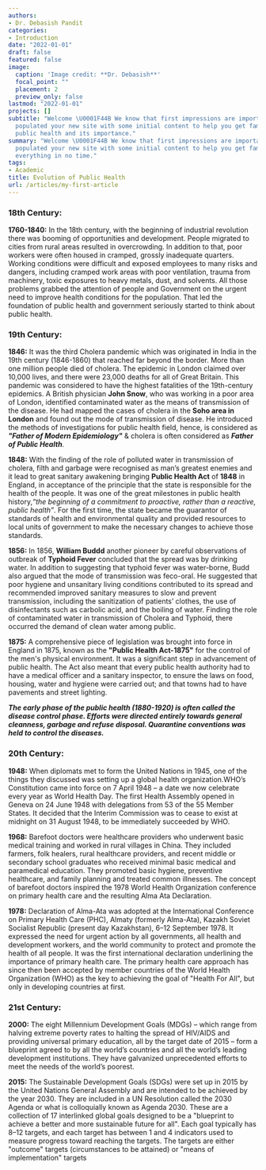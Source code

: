```yaml
---
authors:
- Dr. Debasish Pandit
categories:
- Introduction
date: "2022-01-01"
draft: false
featured: false
image:
  caption: 'Image credit: **Dr. Debasish**'
  focal_point: ""
  placement: 2
  preview_only: false
lastmod: "2022-01-01"
projects: []
subtitle: "Welcome \U0001F44B We know that first impressions are important, so we've
  populated your new site with some initial content to help you get familiar with
  public health and its importance."
summary: "Welcome \U0001F44B We know that first impressions are important, so we've
  populated your new site with some initial content to help you get familiar with
  everything in no time."
tags:
- Academic
title: Evolution of Public Health
url: /articles/my-first-article
---
```




### 18th Century: 

**1760-1840:** In the 18th century, with the beginning of industrial revolution there was  booming of opportunities and development. People migrated to cities from rural areas resulted in overcrowding. In addition to that, poor workers were often housed in cramped, grossly inadequate quarters. Working conditions were difficult and exposed employees to many risks and dangers, including cramped work areas with poor ventilation, trauma from machinery, toxic exposures to heavy metals, dust, and solvents. All those problems grabbed the attention of people and Government on the urgent need to improve health conditions for the population. That led the foundation of public health and government seriously started to think about public health. 

### 19th Century: 

**1846:** It was the third Cholera pandemic which was originated in India in the 19th century (1846-1860) that reached far beyond the border. More than one million people died of cholera. The epidemic in London claimed over 10,000 lives, and there were 23,000 deaths for all of Great Britain. This pandemic was considered to have the highest fatalities of the 19th-century epidemics. A British physician **John Snow**, who was working in a poor area of London, identified contaminated water as the means of transmission of the disease.  He had mapped the cases of cholera in the **Soho area in London** and found out the mode of transmission of disease. He introduced the methods of investigations for public health field, hence, is considered as  ***"Father of Modern Epidemiology"*** & cholera is often considered as ***Father of Public Health***. 

**1848:** With the finding of the role of polluted water in transmission of cholera, filth and garbage were recognised as man’s greatest enemies and it lead to great sanitary awakening bringing **Public Health Act** of **1848** in England, in acceptance of the principle that the state is responsible for the health of the people. It was one of the great milestones in public health history,*“the beginning of a commitment to proactive, rather than a reactive, public health”*. For the first time, the state became the guarantor of standards of health and environmental quality and provided resources to local units of government to make the necessary changes to achieve those standards.

**1856:** In 1856, **William Buddd** another pioneer by careful observations of outbreak of **Typhoid Fever** concluded that the spread was by drinking water. In addition to suggesting that typhoid fever was water-borne, Budd also argued that the mode of transmission was feco-oral. He suggested that poor hygiene and unsanitary living conditions contributed to its spread and recommended improved sanitary measures to slow and prevent transmission, including the sanitization of patients’ clothes, the use of disinfectants such as carbolic acid, and the boiling of water. Finding the role of contaminated water in transmission of Cholera and Typhoid, there occurred the demand of clean water among public. 

**1875:** A comprehensive piece of legislation was brought into force in England in 1875, known as the **"Public Health Act-1875"** for the control of the men's physical environment. It was a significant step in advancement of public health. The Act also meant that every public health authority had to have a medical officer and a sanitary inspector, to ensure the laws on food, housing, water and hygiene were carried out; and that towns had to have pavements and street lighting.

***The early phase of the public health (1880-1920) is often called the disease control phase. Efforts were directed entirely towards general cleanness, garbage and refuse disposal.  Quarantine conventions was held to control the diseases.***

### 20th Century: 

**1948:** When diplomats met to form the United Nations in 1945, one of the things they discussed was setting up a global health organization.WHO’s Constitution came into force on 7 April 1948 – a date we now celebrate every year as World Health Day. The first Health Assembly opened in Geneva on 24 June 1948 with delegations from 53 of the 55 Member States. It decided that the Interim Commission was to cease to exist at midnight on 31 August 1948, to be immediately succeeded by WHO.


**1968:** Barefoot doctors  were healthcare providers who underwent basic medical training and worked in rural villages in China. They included farmers, folk healers, rural healthcare providers, and recent middle or secondary school graduates who received minimal basic medical and paramedical education. They promoted basic hygiene, preventive healthcare, and family planning and treated common illnesses. The concept of  barefoot doctors inspired the 1978 World Health Organization conference on primary health care and the resulting Alma Ata Declaration.

**1978:** Declaration of Alma-Ata was adopted at the International Conference on Primary Health Care (PHC), Almaty (formerly Alma-Ata), Kazakh Soviet Socialist Republic (present day Kazakhstan), 6–12 September 1978. It expressed the need for urgent action by all governments, all health and development workers, and the world community to protect and promote the health of all people. It was the first international declaration underlining the importance of primary health care. The primary health care approach has since then been accepted by member countries of the World Health Organization (WHO) as the key to achieving the goal of "Health For All", but only in developing countries at first.

### 21st Century: 

**2000:** The eight Millennium Development Goals (MDGs) – which range from halving extreme poverty rates to halting the spread of HIV/AIDS and providing universal primary education, all by the target date of 2015 – form a blueprint agreed to by all the world’s countries and all the world’s leading development institutions. They have galvanized unprecedented efforts to meet the needs of the world’s poorest.

**2015:** The  Sustainable Development Goals (SDGs) were set up in 2015 by the United Nations General Assembly and are intended to be achieved by the year 2030. They are included in a UN Resolution called the 2030 Agenda or what is colloquially known as Agenda 2030. These are a collection of 17 interlinked global goals designed to be a "blueprint to achieve a better and more sustainable future for all". Each goal typically has 8–12 targets, and each target has between 1 and 4 indicators used to measure progress toward reaching the targets. The targets are either "outcome" targets (circumstances to be attained) or "means of implementation" targets




